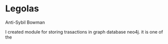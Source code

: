 # Legolas
Anti-Sybil Bowman

I created module for storing trasactions in graph database neo4j. it is one of the 
